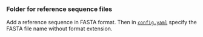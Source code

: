 ### Folder for reference sequence files

Add a reference sequence in FASTA format. Then in [`config.yaml`](../config.yaml) specify the FASTA file name without format extension.
